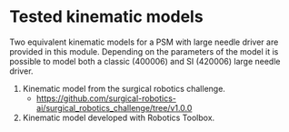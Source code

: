 # Tested kinematic models

Two equivalent kinematic models for a PSM with large needle driver are provided in this module. Depending on the parameters of the model it is possible to model both a classic (400006) and SI (420006)  large needle driver.

1. Kinematic model from the surgical robotics challenge.
    * <https://github.com/surgical-robotics-ai/surgical_robotics_challenge/tree/v1.0.0>
2. Kinematic model developed with Robotics Toolbox.